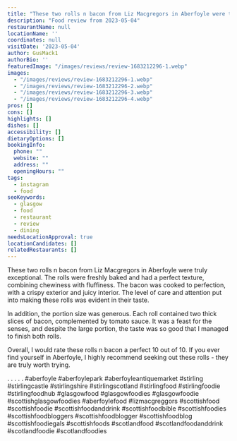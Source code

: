```yaml
---
title: "These two rolls n bacon from Liz Macgregors in Aberfoyle were truly exceptional."
description: "Food review from 2023-05-04"
restaurantName: null
locationName: ''
coordinates: null
visitDate: '2023-05-04'
author: GusMack1
authorBio: ''
featuredImage: "/images/reviews/review-1683212296-1.webp"
images:
  - "/images/reviews/review-1683212296-1.webp"
  - "/images/reviews/review-1683212296-2.webp"
  - "/images/reviews/review-1683212296-3.webp"
  - "/images/reviews/review-1683212296-4.webp"
pros: []
cons: []
highlights: []
dishes: []
accessibility: []
dietaryOptions: []
bookingInfo:
  phone: ""
  website: ""
  address: ""
  openingHours: ""
tags:
  - instagram
  - food
seoKeywords:
  - glasgow
  - food
  - restaurant
  - review
  - dining
needsLocationApproval: true
locationCandidates: []
relatedRestaurants: []
---
```


These two rolls n bacon from Liz Macgregors in Aberfoyle were truly exceptional. The rolls were freshly baked and had a perfect texture, combining chewiness with fluffiness. The bacon was cooked to perfection, with a crispy exterior and juicy interior. The level of care and attention put into making these rolls was evident in their taste.

In addition, the portion size was generous. Each roll contained two thick slices of bacon, complemented by tomato sauce. It was a feast for the senses, and despite the large portion, the taste was so good that I managed to finish both rolls.

Overall, I would rate these rolls n bacon a perfect 10 out of 10. If you ever find yourself in Aberfoyle, I highly recommend seeking out these rolls - they are truly worth trying.

.
.
.
.
.
#aberfoyle #aberfoylepark #aberfoyleantiquemarket #stirling #stirlingcastle #stirlingshire #stirlingscotland #stirlingfood #stirlingfoodie #stirlingfoodhub #glasgowfood #glasgowfoodies #glasgowfoodie #scottishglasgowfoodies #aberfoylefood #lizmacgreggors #scottishfood #scottishfoodie #scottishfoodanddrink #scottishfoodbible #scottishfoodies #scottishfoodbloggers #scottishfoodblogger #scottishfoodblog #scottishfoodiegals #scottishfoods #scotlandfood #scotlandfoodanddrink #scotlandfoodie #scotlandfoodies